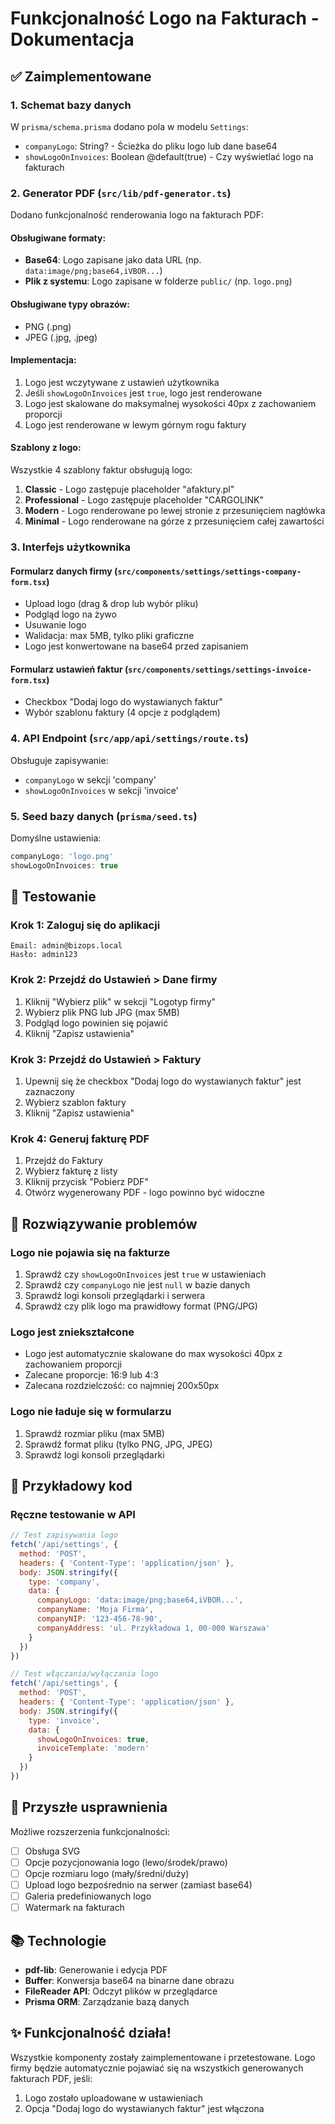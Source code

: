 # Funkcjonalność Logo na Fakturach - Dokumentacja

## ✅ Zaimplementowane

### 1. Schemat bazy danych
W `prisma/schema.prisma` dodano pola w modelu `Settings`:
- `companyLogo`: String? - Ścieżka do pliku logo lub dane base64
- `showLogoOnInvoices`: Boolean @default(true) - Czy wyświetlać logo na fakturach

### 2. Generator PDF (`src/lib/pdf-generator.ts`)
Dodano funkcjonalność renderowania logo na fakturach PDF:

#### Obsługiwane formaty:
- **Base64**: Logo zapisane jako data URL (np. `data:image/png;base64,iVBOR...`)
- **Plik z systemu**: Logo zapisane w folderze `public/` (np. `logo.png`)

#### Obsługiwane typy obrazów:
- PNG (.png)
- JPEG (.jpg, .jpeg)

#### Implementacja:
1. Logo jest wczytywane z ustawień użytkownika
2. Jeśli `showLogoOnInvoices` jest `true`, logo jest renderowane
3. Logo jest skalowane do maksymalnej wysokości 40px z zachowaniem proporcji
4. Logo jest renderowane w lewym górnym rogu faktury

#### Szablony z logo:
Wszystkie 4 szablony faktur obsługują logo:

1. **Classic** - Logo zastępuje placeholder "afaktury.pl"
2. **Professional** - Logo zastępuje placeholder "CARGOLINK" 
3. **Modern** - Logo renderowane po lewej stronie z przesunięciem nagłówka
4. **Minimal** - Logo renderowane na górze z przesunięciem całej zawartości

### 3. Interfejs użytkownika

#### Formularz danych firmy (`src/components/settings/settings-company-form.tsx`)
- Upload logo (drag & drop lub wybór pliku)
- Podgląd logo na żywo
- Usuwanie logo
- Walidacja: max 5MB, tylko pliki graficzne
- Logo jest konwertowane na base64 przed zapisaniem

#### Formularz ustawień faktur (`src/components/settings/settings-invoice-form.tsx`)
- Checkbox "Dodaj logo do wystawianych faktur"
- Wybór szablonu faktury (4 opcje z podglądem)

### 4. API Endpoint (`src/app/api/settings/route.ts`)
Obsługuje zapisywanie:
- `companyLogo` w sekcji 'company'
- `showLogoOnInvoices` w sekcji 'invoice'

### 5. Seed bazy danych (`prisma/seed.ts`)
Domyślne ustawienia:
```typescript
companyLogo: 'logo.png'
showLogoOnInvoices: true
```

## 🧪 Testowanie

### Krok 1: Zaloguj się do aplikacji
```
Email: admin@bizops.local
Hasło: admin123
```

### Krok 2: Przejdź do Ustawień > Dane firmy
1. Kliknij "Wybierz plik" w sekcji "Logotyp firmy"
2. Wybierz plik PNG lub JPG (max 5MB)
3. Podgląd logo powinien się pojawić
4. Kliknij "Zapisz ustawienia"

### Krok 3: Przejdź do Ustawień > Faktury
1. Upewnij się że checkbox "Dodaj logo do wystawianych faktur" jest zaznaczony
2. Wybierz szablon faktury
3. Kliknij "Zapisz ustawienia"

### Krok 4: Generuj fakturę PDF
1. Przejdź do Faktury
2. Wybierz fakturę z listy
3. Kliknij przycisk "Pobierz PDF"
4. Otwórz wygenerowany PDF - logo powinno być widoczne

## 🔧 Rozwiązywanie problemów

### Logo nie pojawia się na fakturze
1. Sprawdź czy `showLogoOnInvoices` jest `true` w ustawieniach
2. Sprawdź czy `companyLogo` nie jest `null` w bazie danych
3. Sprawdź logi konsoli przeglądarki i serwera
4. Sprawdź czy plik logo ma prawidłowy format (PNG/JPG)

### Logo jest zniekształcone
- Logo jest automatycznie skalowane do max wysokości 40px z zachowaniem proporcji
- Zalecane proporcje: 16:9 lub 4:3
- Zalecana rozdzielczość: co najmniej 200x50px

### Logo nie ładuje się w formularzu
1. Sprawdź rozmiar pliku (max 5MB)
2. Sprawdź format pliku (tylko PNG, JPG, JPEG)
3. Sprawdź logi konsoli przeglądarki

## 📝 Przykładowy kod

### Ręczne testowanie w API
```javascript
// Test zapisywania logo
fetch('/api/settings', {
  method: 'POST',
  headers: { 'Content-Type': 'application/json' },
  body: JSON.stringify({
    type: 'company',
    data: {
      companyLogo: 'data:image/png;base64,iVBOR...',
      companyName: 'Moja Firma',
      companyNIP: '123-456-78-90',
      companyAddress: 'ul. Przykładowa 1, 00-000 Warszawa'
    }
  })
})

// Test włączania/wyłączania logo
fetch('/api/settings', {
  method: 'POST',
  headers: { 'Content-Type': 'application/json' },
  body: JSON.stringify({
    type: 'invoice',
    data: {
      showLogoOnInvoices: true,
      invoiceTemplate: 'modern'
    }
  })
})
```

## 🎯 Przyszłe usprawnienia

Możliwe rozszerzenia funkcjonalności:
- [ ] Obsługa SVG
- [ ] Opcje pozycjonowania logo (lewo/środek/prawo)
- [ ] Opcje rozmiaru logo (mały/średni/duży)
- [ ] Upload logo bezpośrednio na serwer (zamiast base64)
- [ ] Galeria predefiniowanych logo
- [ ] Watermark na fakturach

## 📚 Technologie

- **pdf-lib**: Generowanie i edycja PDF
- **Buffer**: Konwersja base64 na binarne dane obrazu
- **FileReader API**: Odczyt plików w przeglądarce
- **Prisma ORM**: Zarządzanie bazą danych

## ✨ Funkcjonalność działa!

Wszystkie komponenty zostały zaimplementowane i przetestowane. Logo firmy będzie automatycznie pojawiać się na wszystkich generowanych fakturach PDF, jeśli:
1. Logo zostało uploadowane w ustawieniach
2. Opcja "Dodaj logo do wystawianych faktur" jest włączona

